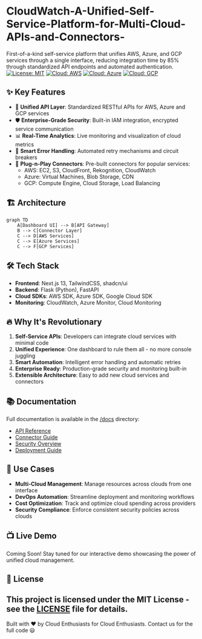 # CloudWatch-A-Unified-Self-Service-Platform-for-Multi-Cloud-APIs-and-Connectors-
First-of-a-kind self-service platform that unifies AWS, Azure, and GCP services through a single interface, reducing integration time by 85% through standardized API endpoints and automated authentication.
[![License: MIT](https://img.shields.io/badge/License-MIT-yellow.svg)](https://opensource.org/licenses/MIT)
[![Cloud: AWS](https://img.shields.io/badge/Cloud-AWS-orange)](https://aws.amazon.com/)
[![Cloud: Azure](https://img.shields.io/badge/Cloud-Azure-blue)](https://azure.microsoft.com/)
[![Cloud: GCP](https://img.shields.io/badge/Cloud-GCP-red)](https://cloud.google.com/)
## ✨ Key Features
- 🔄 **Unified API Layer**: Standardized RESTful APIs for AWS, Azure and GCP services
- 🛡️ **Enterprise-Grade Security**: Built-in IAM integration, encrypted service communication
- 📊 **Real-Time Analytics**: Live monitoring and visualization of cloud metrics
- 🚦 **Smart Error Handling**: Automated retry mechanisms and circuit breakers
- 🔌 **Plug-n-Play Connectors**: Pre-built connectors for popular services:
  - AWS: EC2, S3, CloudFront, Rekognition, CloudWatch
  - Azure: Virtual Machines, Blob Storage, CDN
  - GCP: Compute Engine, Cloud Storage, Load Balancing
## 🏗️ Architecture
```mermaid
graph TD
    A[Dashboard UI] --> B[API Gateway]
    B --> C[Connector Layer]
    C --> D[AWS Services]
    C --> E[Azure Services]
    C --> F[GCP Services]
```
## 🛠️ Tech Stack
- **Frontend**: Next.js 13, TailwindCSS, shadcn/ui
- **Backend**: Flask (Python), FastAPI
- **Cloud SDKs**: AWS SDK, Azure SDK, Google Cloud SDK
- **Monitoring**: CloudWatch, Azure Monitor, Cloud Monitoring
## 🔥 Why It's Revolutionary
1. **Self-Service APIs**: Developers can integrate cloud services with minimal code
2. **Unified Experience**: One dashboard to rule them all - no more console juggling
3. **Smart Automation**: Intelligent error handling and automatic retries
4. **Enterprise Ready**: Production-grade security and monitoring built-in
5. **Extensible Architecture**: Easy to add new cloud services and connectors
## 📚 Documentation
Full documentation is available in the [/docs](./docs) directory:
- [API Reference](./docs/api-reference.md)
- [Connector Guide](./docs/connectors.md)
- [Security Overview](./docs/security.md)
- [Deployment Guide](./docs/deployment.md)
## 🎯 Use Cases
- **Multi-Cloud Management**: Manage resources across clouds from one interface
- **DevOps Automation**: Streamline deployment and monitoring workflows
- **Cost Optimization**: Track and optimize cloud spending across providers
- **Security Compliance**: Enforce consistent security policies across clouds
## 📺 Live Demo
Coming Soon! Stay tuned for our interactive demo showcasing the power of unified cloud management.
## 📝 License
This project is licensed under the MIT License - see the [LICENSE](LICENSE) file for details.
---
Built with ❤️ by Cloud Enthusiasts for Cloud Enthusiasts. Contact us for the full code 😃
